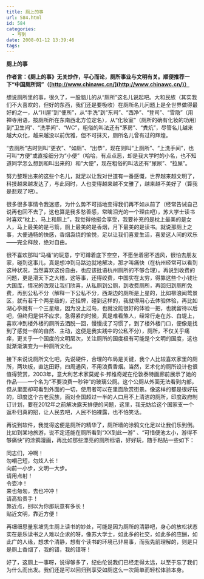 ```yaml
---
title: 厕上的事
url: 584.html
id: 584
categories:
  - 写到
date: 2008-01-12 13:39:46
tags:
---
```


**厕上的事**

  
**作者言：《厕上的事》无关炒作，平心而论，厕所事业与文明有关。顺便推荐一下“中国厕所网”（[http://www.chinawc.cn/](http://www.chinawc.cn/)）**  
  
想说厕所里的事，很久了，一股脑儿的从“厕所”这名儿说起吧。大和民族（其实我们不大喜欢的，但好的东西，我们还是要吸收）在厕所名儿问题上是全世界做得最好的之一，从“川屋”到“便所”，从“手洗”到“东司”、“西净”、“登司”、“雪隐”（用禅寺用语，按厕所所在东南西北方位定名），从“化妆室”（厕所的确有化妆的功用）到“卫生间”、“洗手间”、“WC”，粗俗的叫法还有“茅房”、“粪炕”，尽管名儿越来越大众化，越来越没以前优雅，但不可抹灭，厕所名儿曾有过的辉煌。  
  
“去厕所”古时则叫“更衣”、“如厕”、“出恭”，现在则叫“上厕所”、“上洗手间”，也可叫“方便”或直接细分为“小便”（哈哈，有点点恶，却是我大学时的小名，也不知道同学怎么想到和叫出来的）和“大便”，现在粗俗的叫法还有“尿尿”、“拉屎”。  
  
努力整理出来的这些个名儿，就足以让我对世道有一番感慨，世界越来越文明了，科技越来越发达了，与此同时，人也变得越来越不文雅了，越来越不美好了（算我是悲观了吧）。  
  
很多很多事情令我迷惑，为什么势不可挡地变得我们再不如从前了（经常告诫自己说再也回不去了，这也算是我多愁善感，常噙泪光的一个理由吧），苏大学士读书时喜欢“枕上、马上和厕上”，我觉得他挺会享受，我要补充的是枕上最美的是女人，马上最美的是弓箭，厕上最美的是香烟，月下最美的是读书。就说那厕上之事，大便通畅的快感，香烟袅绕的愉悦，足以让我们喜爱生活，喜爱这人间的欢乐——完全释放，绝对自由。  
  
很不喜欢那叫“马桶”的玩意，宁可蹲着底下空空，不愿坐着密不透风，很怕去朋友家，碰到这事儿，真是想冲到马路边就地解决，那才叫痛快（在杭州经常可以看到这种状况，当然喜欢这份自由，也应该批语杭州厕所的不够合理）。再说到收费的问题，更是滑天下之大稽，这等事，还得绞费，中国实在太穷，得靠这些个小钱壮大国库，情况的改观让我们欣喜，从私厕到公厕，到收费厕所，再回归到厕所免费，再到公私不分（解释一下公私不分，西湖边的厕所是上星的，比如柳浪闻莺景区，就有若干个两星级的，还挂牌，碰到这样的，我就得用心去体验体验，再比如湖心亭就有一个三星级，因为没上过岛，也就没能很好的体验一把，也就留待以后吧，但终归是供不应求，急得紧的时候，真是难看煞人，经常行走在苏、白堤上，喜欢冲到楼外楼的厕所去洒脱一回，慢慢成了习惯了，到了楼外楼门口，便像是找到了感觉一样的自然、主动，这便是我实践中的公私不分），厕所，不仅关乎痛痒，更关乎一个国度的文明层次，关注厕所的国度极有可能是个文明的国度，这也就渐渐演变为一种厕所文化。  
  
接下来说说厕所文化吧，先说硬件，合理的布局是关键，我个人比较喜欢家里的厕所，两块板，直达田野，四周通风，不用浪费香烟。当然，艺术化的厕所设计也很值得赞赏，2003年，意大利艺术家莫妮卡·邦维奇妮在伦敦泰特画廊前展示了她的作品——一个名为“不要浪费一秒钟”的玻璃公厕。这个公厕从外面无法看到内部，但从里面却可看到外面的一切，使用者可以在里面欣赏街景。像这样的都是很好玩的，印度这个古老民族，面对全国超过一半的人口用不上清洁的厕所，印度政府制订计划，要在2012年之前解决露天排便的问题，这里，我无妨给这个国家支一个返朴归真的招，让人民去吧，人民不怕裸露，也不怕笑话。  
  
再说到软件，我觉得这便是厕所的精华了，厕所墙的涂鸦文化足以让我们乐到倒。比如到某地旅游，说不定还能在厕所看到“XX到此一游” 、“可惜便池太小，游得不够痛快”的涂鸦漫画，再比如那些漂亮的厕所标语，好好玩，随手粘贴一些如下：  
  
同志们，冲啊！  
勿嘲己短，勿炫人长！  
向前一小步，文明一大步。  
请用点射！  
令壶冲！  
来也匆匆，去也冲冲！  
请高抬贵手！  
靠近点，别以为你那玩意有多长！  
贴近文明，靠近方便！  
  
再细细思量东坡先生厕上读书的妙处，可能是因为厕所的清静吧，身心的放松状态实在是乐读书之人难以企求的呀，像苏大学士，如此多的社交，如此多的应酬，如此广的人缘，想求个清静，想有个读书的环境已非易事，而我先前理解的，则是只是厕上香烟了，我的错，我的错呀！  
  
好了，这厕上一事呀，说得够多了，纪伯伦说我们已经走得太远，以至于忘了我们为什么而出发。我们还是可以回归到享受如厕这么一次简单而轻松体验本身。